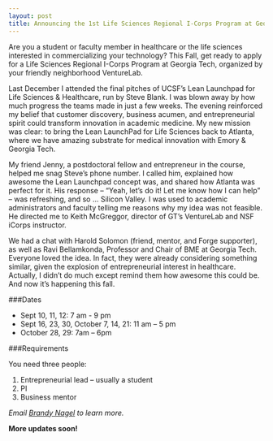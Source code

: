 ```yaml
---
layout: post
title: Announcing the 1st Life Sciences Regional I-Corps Program at Georgia Tech
---
```


Are you a student or faculty member in healthcare or the life sciences interested in commercializing your technology? This Fall, get ready to apply for a Life Sciences Regional I-Corps Program at Georgia Tech, organized by your friendly neighborhood VentureLab.

Last December I attended the final pitches of UCSF’s Lean Launchpad for Life Sciences & Healthcare, run by Steve Blank. I was blown away by how much progress the teams made in just a few weeks. The evening reinforced my belief that customer discovery, business acumen, and entrepreneurial spirit could transform innovation in academic medicine. My new mission was clear: to bring the Lean LaunchPad for Life Sciences back to Atlanta, where we have amazing substrate for medical innovation with Emory & Georgia Tech.

My friend Jenny, a postdoctoral fellow and entrepreneur in the course, helped me snag Steve’s phone number. I called him, explained how awesome the Lean Launchpad concept was, and shared how Atlanta was perfect for it. His response – “Yeah, let’s do it! Let me know how I can help” – was refreshing, and so … Silicon Valley. I was used to academic administrators and faculty telling me reasons why my idea was not feasible. He directed me to Keith McGreggor, director of GT’s VentureLab and NSF iCorps instructor.

We had a chat with Harold Solomon (friend, mentor, and Forge supporter), as well as Ravi Bellamkonda, Professor and Chair of BME at Georgia Tech. Everyone loved the idea. In fact, they were already considering something similar, given the explosion of entrepreneurial interest in healthcare. Actually, I didn’t do much except remind them how awesome this could be. And now it’s happening this fall.

###Dates

* Sept 10, 11, 12: 7 am - 9 pm
* Sept 16, 23, 30, October 7, 14, 21: 11 am – 5 pm
* October 28, 29: 7am – 6pm

###Requirements

You need three people:

1. Entrepreneurial lead – usually a student
2. PI
3. Business mentor

*Email [Brandy Nagel](mailto:brandy.nagel@venturelab.gatech.edu) to learn more.*

**More updates soon!**